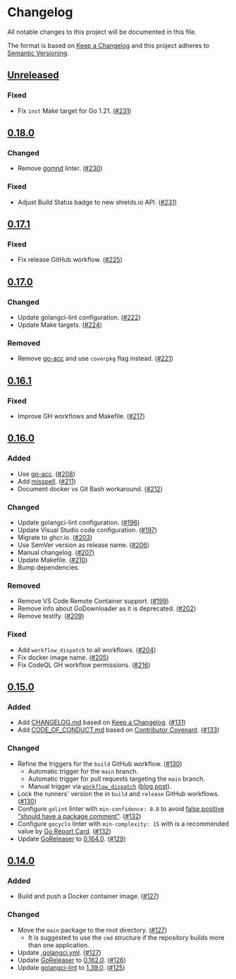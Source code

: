# Changelog

All notable changes to this project will be documented in this file.

The format is based on [Keep a Changelog](https://keepachangelog.com/en/1.1.0/)
and this project adheres to [Semantic Versioning](https://semver.org/spec/v2.0.0.html).

## [Unreleased](https://github.com/golang-templates/seed/compare/v0.18.0...HEAD)

### Fixed

- Fix `inst` Make target for Go 1.21. ([#231](https://github.com/golang-templates/seed/pull/231))

## [0.18.0](https://github.com/golang-templates/seed/releases/tag/v0.18.0)

### Changed

- Remove [gomnd](https://github.com/tommy-muehle/go-mnd) linter. ([#230](https://github.com/golang-templates/seed/pull/230))

### Fixed

- Adjust Build Status badge to new shields.io API. ([#231](https://github.com/golang-templates/seed/pull/231))

## [0.17.1](https://github.com/golang-templates/seed/releases/tag/v0.17.1)

### Fixed

- Fix release GitHub workflow. ([#225](https://github.com/golang-templates/seed/pull/225))

## [0.17.0](https://github.com/golang-templates/seed/releases/tag/v0.17.0)

### Changed

- Update golangci-lint configuration. ([#222](https://github.com/golang-templates/seed/pull/222))
- Update Make targets. ([#224](https://github.com/golang-templates/seed/pull/224))

### Removed

- Remove [go-acc](https://github.com/ory/go-acc) and use `coverpkg` flag instead. ([#221](https://github.com/golang-templates/seed/pull/221))

## [0.16.1](https://github.com/golang-templates/seed/releases/tag/v0.16.1)

### Fixed

- Improve GH workflows and Makefile. ([#217](https://github.com/golang-templates/seed/pull/217))

## [0.16.0](https://github.com/golang-templates/seed/releases/tag/v0.16.0)

### Added

- Use [go-acc](https://github.com/ory/go-acc). ([#208](https://github.com/golang-templates/seed/pull/208))
- Add [misspell](https://github.com/client9/misspell). ([#211](https://github.com/golang-templates/seed/pull/211))
- Document docker vs Git Bash workaround. ([#212](https://github.com/golang-templates/seed/pull/212))

### Changed

- Update golangci-lint configuration. ([#196](https://github.com/golang-templates/seed/pull/196))
- Update Visual Studio code configuration. ([#197](https://github.com/golang-templates/seed/pull/197))
- Migrate to ghcr.io. ([#203](https://github.com/golang-templates/seed/pull/203))
- Use SemVer version as release name. ([#206](https://github.com/golang-templates/seed/pull/206))
- Manual changelog. ([#207](https://github.com/golang-templates/seed/pull/207))
- Update Makefile. ([#210](https://github.com/golang-templates/seed/pull/210))
- Bump dependencies.

### Removed

- Remove VS Code Remote Container support. ([#199](https://github.com/golang-templates/seed/pull/199))
- Remove info about GoDownloader as it is deprecated. ([#202](https://github.com/golang-templates/seed/pull/202))
- Remove testify. ([#209](https://github.com/golang-templates/seed/pull/209))

### Fixed

- Add `workflow_dispatch` to all workflows. ([#204](https://github.com/golang-templates/seed/pull/204))
- Fix docker image name. ([#205](https://github.com/golang-templates/seed/pull/205))
- Fix CodeQL GH workflow permissions. ([#216](https://github.com/golang-templates/seed/pull/216))

## [0.15.0](https://github.com/golang-templates/seed/releases/tag/v0.15.0)

### Added

- Add [CHANGELOG.md](CHANGELOG.md) based on [Keep a Changelog](https://keepachangelog.com/en/1.1.0/). ([#131](https://github.com/golang-templates/seed/pull/131))
- Add [CODE_OF_CONDUCT.md](CODE_OF_CONDUCT.md) based on [Contributor Covenant](https://www.contributor-covenant.org/version/2/0/code_of_conduct/). ([#133](https://github.com/golang-templates/seed/pull/133))

### Changed

- Refine the triggers for the `build` GitHub workflow. ([#130](https://github.com/golang-templates/seed/pull/130))
  - Automatic trigger for the `main` branch.
  - Automatic trigger for pull requests targeting the `main` branch.
  - Manual trigger via [`workflow_dispatch`](https://docs.github.com/en/actions/reference/events-that-trigger-workflows#workflow_dispatch) ([blog post](https://github.blog/changelog/2020-07-06-github-actions-manual-triggers-with-workflow_dispatch/)).
- Lock the runners' version the in `build` and `release` GitHub workflows. ([#130](https://github.com/golang-templates/seed/pull/130))
- Configure `golint` linter with `min-confidence: 0.8` to avoid [false positive "should have a package comment"](https://github.com/golangci/golangci-lint/issues/1556). ([#132](https://github.com/golang-templates/seed/pull/132))
- Configure `gocyclo` linter with `min-complexity: 15` with is a recommended value by [Go Report Card](https://goreportcard.com/). ([#132](https://github.com/golang-templates/seed/pull/132))
- Update [GoReleaser](https://github.com/goreleaser/goreleaser) to [0.164.0](https://github.com/goreleaser/goreleaser/releases/tag/v0.164.0). ([#129](https://github.com/golang-templates/seed/pull/129))

## [0.14.0](https://github.com/golang-templates/seed/releases/tag/v0.14.0)

### Added

- Build and push a Docker container image. ([#127](https://github.com/golang-templates/seed/pull/127))

### Changed

- Move the `main` package to the root directory. ([#127](https://github.com/golang-templates/seed/pull/127))
  - It is suggested to use the `cmd` structure if the repository builds more than one application.
- Update [.golangci.yml](https://github.com/golang-templates/seed/blob/v0.14.0/.golangci.yml). ([#127](https://github.com/golang-templates/seed/pull/127))
- Update [GoReleaser](https://github.com/goreleaser/goreleaser) to [0.162.0](https://github.com/goreleaser/goreleaser/releases/tag/v0.162.0). ([#126](https://github.com/golang-templates/seed/pull/126))
- Update [golangci-lint](https://github.com/golangci/golangci-lint) to [1.39.0](https://github.com/golangci/golangci-lint/releases/tag/v1.39.0). ([#125](https://github.com/golang-templates/seed/pull/125))
